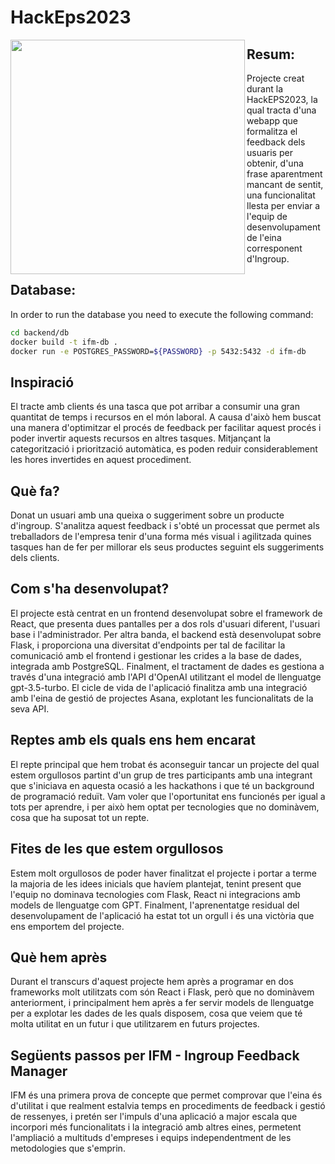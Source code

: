 # HackEps2023
<img align="left" src="https://github.com/maariafarelo/HackEps2023/assets/114859584/4f16c887-741b-4725-91df-6065d516967d" height=375px>

## Resum:
Projecte creat durant la HackEPS2023, la qual tracta d'una webapp que formalitza el feedback dels usuaris per obtenir, d'una frase aparentment mancant de sentit, una funcionalitat llesta per enviar a l'equip de desenvolupament de l'eina corresponent d'Ingroup.

## Database:
In order to run the database you need to execute the following command: 
```bash
cd backend/db
docker build -t ifm-db .
docker run -e POSTGRES_PASSWORD=${PASSWORD} -p 5432:5432 -d ifm-db  
```

## Inspiració

El tracte amb clients és una tasca que pot arribar a consumir una gran quantitat de temps i recursos en el món laboral. A causa d'això hem buscat una manera d'optimitzar el procés de feedback per facilitar aquest procés i poder invertir aquests recursos en altres tasques. Mitjançant la categorització i priorització automàtica, es poden reduir considerablement les hores invertides en aquest procediment.
## Què fa?

Donat un usuari amb una queixa o suggeriment sobre un producte d'ingroup. S'analitza aquest feedback i s'obté un processat que permet als treballadors de l'empresa tenir d'una forma més visual i agilitzada quines tasques han de fer per millorar els seus productes seguint els suggeriments dels clients.
## Com s'ha desenvolupat?

El projecte està centrat en un frontend desenvolupat sobre el framework de React, que presenta dues pantalles per a dos rols d'usuari diferent, l'usuari base i l'administrador. Per altra banda, el backend està desenvolupat sobre Flask, i proporciona una diversitat d'endpoints per tal de facilitar la comunicació amb el frontend i gestionar les crides a la base de dades, integrada amb PostgreSQL. Finalment, el tractament de dades es gestiona a través d'una integració amb l'API d'OpenAI utilitzant el model de llenguatge gpt-3.5-turbo. El cicle de vida de l'aplicació finalitza amb una integració amb l'eina de gestió de projectes Asana, explotant les funcionalitats de la seva API.
## Reptes amb els quals ens hem encarat

El repte principal que hem trobat és aconseguir tancar un projecte del qual estem orgullosos partint d'un grup de tres participants amb una integrant que s'iniciava en aquesta ocasió a les hackathons i que té un background de programació reduït. Vam voler que l'oportunitat ens funcionés per igual a tots per aprendre, i per això hem optat per tecnologies que no dominàvem, cosa que ha suposat tot un repte.
## Fites de les que estem orgullosos

Estem molt orgullosos de poder haver finalitzat el projecte i portar a terme la majoria de les idees inicials que havíem plantejat, tenint present que l'equip no dominava tecnologies com Flask, React ni integracions amb models de llenguatge com GPT. Finalment, l'aprenentatge residual del desenvolupament de l'aplicació ha estat tot un orgull i és una victòria que ens emportem del projecte.
## Què hem après

Durant el transcurs d'aquest projecte hem après a programar en dos frameworks molt utilitzats com són React i Flask, però que no dominàvem anteriorment, i principalment hem après a fer servir models de llenguatge per a explotar les dades de les quals disposem, cosa que veiem que té molta utilitat en un futur i que utilitzarem en futurs projectes.
## Següents passos per IFM - Ingroup Feedback Manager

IFM és una primera prova de concepte que permet comprovar que l'eina és d'utilitat i que realment estalvia temps en procediments de feedback i gestió de ressenyes, i pretén ser l'impuls d'una aplicació a major escala que incorpori més funcionalitats i la integració amb altres eines, permetent l'ampliació a multituds d'empreses i equips independentment de les metodologies que s'emprin.
